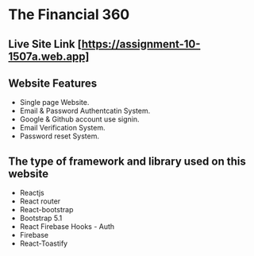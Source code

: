 # The Financial 360

## Live Site Link [https://assignment-10-1507a.web.app]

## Website Features

- Single page Website.
- Email & Password Authentcatin System.
- Google & Github account use signin.
- Email Verification System.
- Password reset System. 



## The type of framework and library used on this website

- Reactjs
- React router
- React-bootstrap
- Bootstrap 5.1
- React Firebase Hooks - Auth
- Firebase
- React-Toastify

